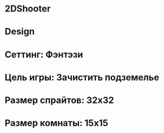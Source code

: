 # 2DShooter


# Design

# Сеттинг: Фэнтэзи
# Цель игры: Зачистить подземелье


# Размер спрайтов: 32x32
# Размер комнаты: 15x15
